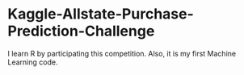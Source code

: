 # Kaggle-Allstate-Purchase-Prediction-Challenge
I learn R by participating this competition. Also, it is my first Machine Learning code. 
